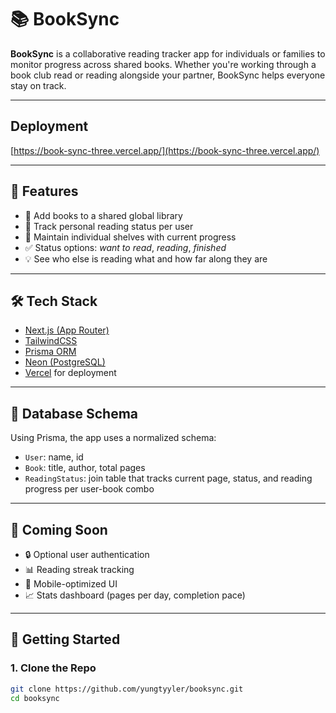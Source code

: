 # 📚 BookSync

**BookSync** is a collaborative reading tracker app for individuals or families to monitor progress across shared books. Whether you're working through a book club read or reading alongside your partner, BookSync helps everyone stay on track.

---

## Deployment

[https://book-sync-three.vercel.app/](https://book-sync-three.vercel.app/)

---

## 🚀 Features

- 📖 Add books to a shared global library
- 👤 Track personal reading status per user
- 🧾 Maintain individual shelves with current progress
- ✅ Status options: _want to read_, _reading_, _finished_
- 💡 See who else is reading what and how far along they are

---

## 🛠️ Tech Stack

- [Next.js (App Router)](https://nextjs.org/)
- [TailwindCSS](https://tailwindcss.com/)
- [Prisma ORM](https://www.prisma.io/)
- [Neon (PostgreSQL)](https://neon.tech/)
- [Vercel](https://vercel.com/) for deployment

---

## 🧱 Database Schema

Using Prisma, the app uses a normalized schema:

- `User`: name, id
- `Book`: title, author, total pages
- `ReadingStatus`: join table that tracks current page, status, and reading progress per user-book combo

---

## 🚧 Coming Soon

- 🔒 Optional user authentication
- 📊 Reading streak tracking
- 📱 Mobile-optimized UI
- 📈 Stats dashboard (pages per day, completion pace)

---

## 📄 Getting Started

### 1. Clone the Repo

```bash
git clone https://github.com/yungtyyler/booksync.git
cd booksync
```
